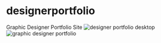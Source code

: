 # designerportfolio
Graphic Designer Portfolio Site
![designer portfolio desktop](https://user-images.githubusercontent.com/96910749/209427495-f51c74fe-a217-4516-888b-aa650d91acaa.jpg)
![graphic designer portfolio](https://user-images.githubusercontent.com/96910749/209427505-57094426-2acc-4c13-a30d-111d73704df1.jpg)
